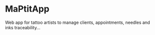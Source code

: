 # MaPtitApp
Web app for tattoo artists to manage clients, appointments, needles and inks traceability...
